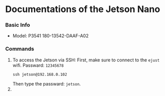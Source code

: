 # Documentations of the Jetson Nano


### Basic Info
- Model: P3541 180-13542-DAAF-A02


### Commands

1. To access the Jetson via SSH:
   First, make sure to connect to the `ejust` wifi. Passward: `12345678`
   ```
   ssh jetson@192.168.0.102
   ```
   Then type the passward: `jetson`.
   </br>
1. 
